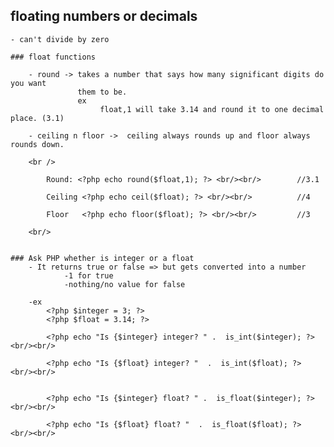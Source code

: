 ## floating numbers or decimals

	- can't divide by zero

	### float functions

		- round	-> takes a number that says how many significant digits do you want
				   them to be.
				   ex
				   		float,1 will take 3.14 and round it to one decimal place. (3.1)

		- ceiling n floor ->  ceiling always rounds up and floor always rounds down.

		<br />

			Round: <?php echo round($float,1); ?> <br/><br/>		//3.1

			Ceiling <?php echo ceil($float); ?> <br/><br/>			//4

			Floor 	<?php echo floor($float); ?> <br/><br/>			//3

		<br/>


	### Ask PHP whether is integer or a float
		- It returns true or false => but gets converted into a number 
				-1 for true
				-nothing/no value for false
	
		-ex
			<?php $integer = 3; ?>
			<?php $float = 3.14; ?>

			<?php echo "Is {$integer} integer? " .  is_int($integer); ?> <br/><br/>

			<?php echo "Is {$float} integer? "  .  is_int($float); ?> <br/><br/>


			<?php echo "Is {$integer} float? " .  is_float($integer); ?> <br/><br/>

			<?php echo "Is {$float} float? "  .  is_float($float); ?> <br/><br/>



